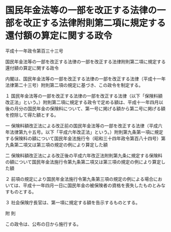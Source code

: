 # 国民年金法等の一部を改正する法律の一部を改正する法律附則第二項に規定する還付額の算定に関する政令

平成十一年政令第百三十三号

国民年金法等の一部を改正する法律の一部を改正する法律附則第二項に規定する還付額の算定に関する政令

内閣は、国民年金法等の一部を改正する法律の一部を改正する法律（平成十一年法律第二十三号）附則第二項の規定に基づき、この政令を制定する。

１ 国民年金法等の一部を改正する法律の一部を改正する法律（以下「保険料額改正法」という。）附則第二項に規定する政令で定める額は、平成十一年四月以後の月分の国民年金の保険料について、第一号に掲げる額から第二号に掲げる額を控除して得た額とする。

一 保険料額改正法による改正前の国民年金法等の一部を改正する法律（平成六年法律第九十五号。以下「平成六年改正法」という。）附則第九条第一項に規定する保険料の額について国民年金法施行令（昭和三十四年政令第百八十四号）第九条第二項又は第三項の規定の例により算定した額

二 保険料額改正法による改正後の平成六年改正法附則第九条に規定する保険料の額について国民年金法施行令第九条第二項又は第三項の規定の例により算定した額

２ 前項の規定により国民年金法施行令第九条第三項の規定の例による場合においては、平成十一年四月一日に国民年金の被保険者の資格を喪失したものとみなすものとする。

３ 社会保険庁長官は、第一項に規定する額を告示するものとする。

附 則

この政令は、公布の日から施行する。
